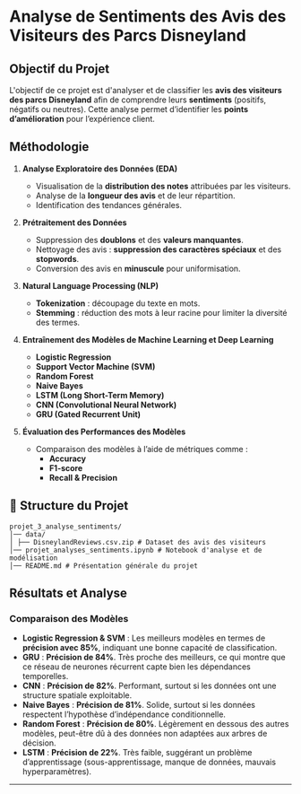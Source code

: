 # Analyse de Sentiments des Avis des Visiteurs des Parcs Disneyland  

## Objectif du Projet  
L'objectif de ce projet est d'analyser et de classifier les **avis des visiteurs des parcs Disneyland** afin de comprendre leurs **sentiments** (positifs, négatifs ou neutres). Cette analyse permet d’identifier les **points d’amélioration** pour l’expérience client.

## Méthodologie  

1. **Analyse Exploratoire des Données (EDA)**  
   - Visualisation de la **distribution des notes** attribuées par les visiteurs.  
   - Analyse de la **longueur des avis** et de leur répartition.  
   - Identification des tendances générales.  

2. **Prétraitement des Données**  
   - Suppression des **doublons** et des **valeurs manquantes**.  
   - Nettoyage des avis : **suppression des caractères spéciaux** et des **stopwords**.  
   - Conversion des avis en **minuscule** pour uniformisation.  

3. **Natural Language Processing (NLP)**  
   - **Tokenization** : découpage du texte en mots.  
   - **Stemming** : réduction des mots à leur racine pour limiter la diversité des termes.  

4. **Entraînement des Modèles de Machine Learning et Deep Learning**  
   - **Logistic Regression**  
   - **Support Vector Machine (SVM)**  
   - **Random Forest**  
   - **Naive Bayes**  
   - **LSTM (Long Short-Term Memory)**  
   - **CNN (Convolutional Neural Network)**  
   - **GRU (Gated Recurrent Unit)**  

5. **Évaluation des Performances des Modèles**  
   - Comparaison des modèles à l’aide de métriques comme :  
     - **Accuracy**  
     - **F1-score**  
     - **Recall & Precision**  

## 📂 Structure du Projet  

````
projet_3_analyse_sentiments/
│── data/
│ ├── DisneylandReviews.csv.zip # Dataset des avis des visiteurs
│── projet_analyses_sentiments.ipynb # Notebook d'analyse et de modélisation
│── README.md # Présentation générale du projet
````

## Résultats et Analyse  

### Comparaison des Modèles  
- **Logistic Regression & SVM** : Les meilleurs modèles en termes de **précision avec 85%**, indiquant une bonne capacité de classification.
- **GRU** : **Précision de 84%**. Très proche des meilleurs, ce qui montre que ce réseau de neurones récurrent capte bien les dépendances temporelles.
- **CNN** : **Précision de 82%**. Performant, surtout si les données ont une structure spatiale exploitable.
- **Naive Bayes** : **Précision de 81%**. Solide, surtout si les données respectent l’hypothèse d’indépendance conditionnelle.
- **Random Forest** : **Précision de 80%**. Légèrement en dessous des autres modèles, peut-être dû à des données non adaptées aux arbres de décision.
- **LSTM** : **Précision de 22%**. Très faible, suggérant un problème d’apprentissage (sous-apprentissage, manque de données, mauvais hyperparamètres).
---

